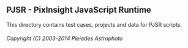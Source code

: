 PJSR - PixInsight JavaScript Runtime
------------------------------------

This directory contains test cases, projects and data for PJSR scripts.

###### Copyright (C) 2003-2014 Pleiades Astrophoto
